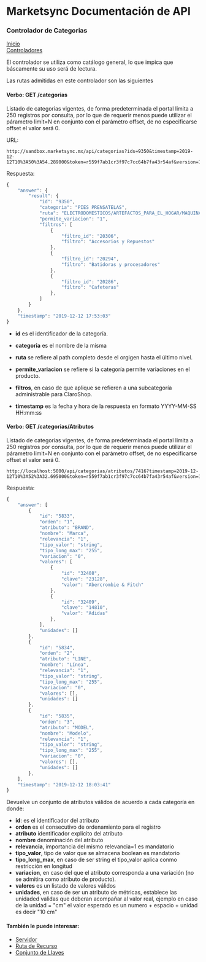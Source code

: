 # Marketsync Documentación de API 
### Controlador de Categorias

[Inicio](/)  
[Controladores](/marketsync/links/controller.html)

El controlador se utiliza como catálogo general, lo que impica que báscamente su uso será de lectura.

Las rutas admitidas en este controlador son las siguientes

#### Verbo: GET /categorias

Listado de categorias vigentes, de forma predeterminada el portal limita a 250 registros por consulta, por lo que de requerir menos
puede utilizar el párametro limit=N en conjunto con el parámetro offset, de no especificarse offset el valor será 0.

URL:
```HTTP
http://sandbox.marketsync.mx/api/categorias?ids=9350&timestamp=2019-12-12T10%3A50%3A54.289000&token=r559f7ab1cr3f97c7cc64b7fa43r54af&version=1.0&signature=ad9237253811c54c7c96a171dbce23d12f32a3c062fb778e4feff95041bcc261
```
Respuesta:
```javascript
{
    "answer": {
        "result": {
            "id": "9350",
            "categoria": "PIES PRENSATELAS",
            "ruta": "ELECTRODOMESTICOS/ARTEFACTOS_PARA_EL_HOGAR/MAQUINAS_DE_COSER_Y_ACCESORIOS/ACCESORIOS/PIES_PRENSATELAS",
            "permite_variacion": "1",
            "filtros": [
                {
                    "filtro_id": "20306",
                    "filtro": "Accesorios y Repuestos"
                },
                {
                    "filtro_id": "20294",
                    "filtro": "Batidoras y procesadores"
                },
                {
                    "filtro_id": "20286",
                    "filtro": "Cafeteras"
                },
            ]
        }
    },
    "timestamp": "2019-12-12 17:53:03"
}
```

- **id** es el identificador de la categoría.
- **categoria** es el nombre de la misma
- **ruta** se refiere al path completo desde el orgigen hasta el último nivel.
- **permite_variacion** se refiere si la categoría permite variaciones en el producto.

- **filtros**, en caso de que aplique se refieren a una subcategoría administrable para ClaroShop.
- **timestamp** es la fecha y hora de la respuesta en formato YYYY-MM-SS HH:mm:ss


#### Verbo: GET /categorias/Atributos

Listado de categorias vigentes, de forma predeterminada el portal limita a 250 registros por consulta, por lo que de requerir menos
puede utilizar el párametro limit=N en conjunto con el parámetro offset, de no especificarse offset el valor será 0.

```http
http://localhost:5000/api/categorias/atributos/7416?timestamp=2019-12-12T10%3A52%3A32.695000&token=r559f7ab1cr3f97c7cc64b7fa43r54af&version=1.0&signature=cdfc5539070628532c593f66942ac540d64aa6df1361f0f879e2600d7c39d307
```
Respuesta:
```javascript
{
    "answer": [
        {
            "id": "5833",
            "orden": "1",
            "atributo": "BRAND",
            "nombre": "Marca",
            "relevancia": "1",
            "tipo_valor": "string",
            "tipo_long_max": "255",
            "variacion": "0",
            "valores": [
                {
                    "id": "32408",
                    "clave": "23128",
                    "valor": "Abercrombie & Fitch"
                },
                {
                    "id": "32409",
                    "clave": "14810",
                    "valor": "Adidas"
                },
            ],
            "unidades": []
        },
        {
            "id": "5834",
            "orden": "2",
            "atributo": "LINE",
            "nombre": "Línea",
            "relevancia": "1",
            "tipo_valor": "string",
            "tipo_long_max": "255",
            "variacion": "0",
            "valores": [],
            "unidades": []
        },
        {
            "id": "5835",
            "orden": "3",
            "atributo": "MODEL",
            "nombre": "Modelo",
            "relevancia": "1",
            "tipo_valor": "string",
            "tipo_long_max": "255",
            "variacion": "0",
            "valores": [],
            "unidades": []
        },
    ],
    "timestamp": "2019-12-12 18:03:41"
}
```
Devuelve un conjunto de atributos válidos de acuerdo a cada categoría en donde:
- **id**: es el identificador del atributo
- **orden** es el consecutivo de ordenamiento para el registro
- **atributo** identificador explicito del atributo
- **nombre** denominación del atributo
- **relevancia**, importancia del mismo relevancia=1 es mandatorio
- **tipo_valor**, tipo de valor que se almacena boolean es mandatorio
- **tipo_long_max**, en caso de ser string el tipo_valor aplica conmo restricción en longitud
- **variacion**, en caso del que el atributo corresponda a una variación (no se admitira como atributo de producto).
- **valores** es un listado de valores válidos
- **unidades**, en caso de ser un atributo de métricas, establece las unidaded validas que deberan acompañar al valor real, ejemplo en caso de la unidad = "cm" el valor esperado es un numero + espacio + unidad es decir "10 cm"


#### También le puede interesar:

- [Servidor](/marketsync/links/server.html)
- [Ruta de Recurso](/marketsync/links/url.html)
- [Conjunto de Llaves](/marketsync/links/keys.html)

